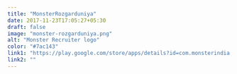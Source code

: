 ```yaml
---
title: "MonsterRozgarduniya"
date: 2017-11-23T17:05:27+05:30
draft: false
image: "monster-rozgarduniya.png"
alt: "Monster Recruiter logo"
color: "#7ac143"
link1: "https://play.google.com/store/apps/details?id=com.monsterindia.rd&hl=en"
link2: ""
---
```

